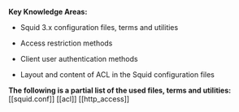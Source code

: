**Key Knowledge Areas:**

- Squid 3.x configuration files, terms and utilities

- Access restriction methods

- Client user authentication methods

- Layout and content of ACL in the Squid configuration files

**The following is a partial list of the used files, terms and utilities:**
[[squid.conf]]
[[acl]]
[[http_access]]
